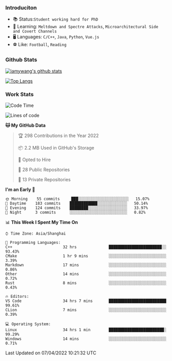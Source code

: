 ### Introduciton

- 📚 Status:`Student working hard for PhD`
- 🔎 Learning: `Meltdown and Spectre Attacks`, `Microarchitectural Side and Covert Channels`
- 🖥️ Languages: `C/C++`, `Java`, `Python`, `Vue.js`
- ⚽ Like: `Football`, `Reading`

### Github Stats

[![iamywang's github stats](https://github-readme-stats.vercel.app/api?username=iamywang&count_private=true&show_icons=true)]()

[![Top Langs](https://github-readme-stats.vercel.app/api/top-langs/?username=iamywang&layout=compact)]()

### Work Stats

<!--START_SECTION:waka-->
![Code Time](http://img.shields.io/badge/Code%20Time-250%20hrs%2058%20mins-blue)

![Lines of code](https://img.shields.io/badge/From%20Hello%20World%20I%27ve%20Written-523%20Thousand%20lines%20of%20code-blue)

**🐱 My GitHub Data** 

> 🏆 298 Contributions in the Year 2022
 > 
> 📦 2.2 MB Used in GitHub's Storage 
 > 
> 💼 Opted to Hire
 > 
> 📜 28 Public Repositories 
 > 
> 🔑 13 Private Repositories  
 > 
**I'm an Early 🐤** 

```text
🌞 Morning    55 commits     ███░░░░░░░░░░░░░░░░░░░░░░   15.07% 
🌆 Daytime    183 commits    ████████████░░░░░░░░░░░░░   50.14% 
🌃 Evening    124 commits    ████████░░░░░░░░░░░░░░░░░   33.97% 
🌙 Night      3 commits      ░░░░░░░░░░░░░░░░░░░░░░░░░   0.82%

```


📊 **This Week I Spent My Time On** 

```text
⌚︎ Time Zone: Asia/Shanghai

💬 Programming Languages: 
C++                      32 hrs              ███████████████████████░░   93.43% 
CMake                    1 hr 9 mins         ░░░░░░░░░░░░░░░░░░░░░░░░░   3.39% 
Markdown                 17 mins             ░░░░░░░░░░░░░░░░░░░░░░░░░   0.86% 
Other                    14 mins             ░░░░░░░░░░░░░░░░░░░░░░░░░   0.72% 
Rust                     8 mins              ░░░░░░░░░░░░░░░░░░░░░░░░░   0.43%

🔥 Editors: 
VS Code                  34 hrs 7 mins       █████████████████████████   99.61% 
CLion                    7 mins              ░░░░░░░░░░░░░░░░░░░░░░░░░   0.39%

💻 Operating System: 
Linux                    34 hrs 1 min        ████████████████████████░   99.29% 
Windows                  14 mins             ░░░░░░░░░░░░░░░░░░░░░░░░░   0.71%

```


 Last Updated on 07/04/2022 10:21:32 UTC
<!--END_SECTION:waka-->
